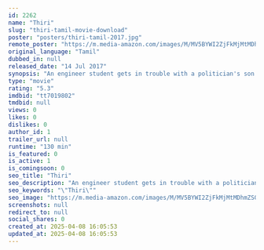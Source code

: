 ```yaml
---
id: 2262
name: "Thiri"
slug: "thiri-tamil-movie-download"
poster: "posters/thiri-tamil-2017.jpg"
remote_poster: "https://m.media-amazon.com/images/M/MV5BYWI2ZjFkMjMtMDhmZS00ZDgyLTkwZGItZTZjM2IyYzBiMDYzXkEyXkFqcGc@._V1_SX300.jpg"
original_language: "Tamil"
dubbed_in: null
released_date: "14 Jul 2017"
synopsis: "An engineer student gets in trouble with a politician's son and this affects his studies and causes lots of troubles in his path."
type: "movie"
rating: "5.3"
imdbid: "tt7019802"
tmdbid: null
views: 0
likes: 0
dislikes: 0
author_id: 1
trailer_url: null
runtime: "130 min"
is_featured: 0
is_active: 1
is_comingsoon: 0
seo_title: "Thiri"
seo_description: "An engineer student gets in trouble with a politician's son and this affects his studies and causes lots of troubles in his path."
seo_keywords: "\"Thiri\""
seo_image: "https://m.media-amazon.com/images/M/MV5BYWI2ZjFkMjMtMDhmZS00ZDgyLTkwZGItZTZjM2IyYzBiMDYzXkEyXkFqcGc@._V1_SX300.jpg"
screenshots: null
redirect_to: null
social_shares: 0
created_at: 2025-04-08 16:05:53
updated_at: 2025-04-08 16:05:53
---
```


